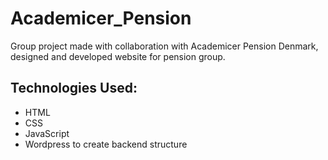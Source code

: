 # Academicer_Pension
Group project made with collaboration with Academicer Pension Denmark, designed and developed website for pension group.

## Technologies Used:
- HTML
- CSS
- JavaScript 
- Wordpress to create backend structure
